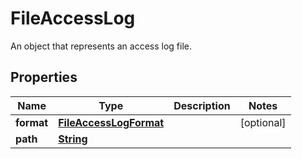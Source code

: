 

# FileAccessLog

An object that represents an access log file.

## Properties

| Name | Type | Description | Notes |
|------------ | ------------- | ------------- | -------------|
|**format** | [**FileAccessLogFormat**](FileAccessLogFormat.md) |  |  [optional] |
|**path** | [**String**](String.md) |  |  |



